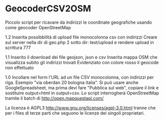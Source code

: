 GeocoderCSV2OSM
===============

Piccolo script per ricavare da indirizzi le coordinate geografiche usando come geocoder OpenStreetMap


1.2
Inserita possibbilità di upload file monocolonna csv con indirizzi
Creare sul server nella dir di geo.php 2 sotto dir: test/upload e rendere upload in scrittura 777

1.1
Inserito il download dei file geojson, json e csv 
Inserita mappa OSM che visualizza subito gli indirizzi trovati
Evidenziato con colore rosso il geocode non effettuato

1.0
Incollare nel form l'URL ad un file CSV monocolonna, con indirizzi per riga.
Esempio "via oberdan 20 bologna italia".
Si può usare anche GoogleSpreadsheet, ma prima devi fare "Pubblica sul web", copiare il link e sostituire output=html in output=csv.
Lo script interrogherà OpenStreetMap tramite il batch di http://open.mapquestapi.com/



La licenza è AGPL3 http://www.gnu.org/licenses/agpl-3.0.html tranne che per i files di terze parti che seguono le licenze dei singoli proprietari.


